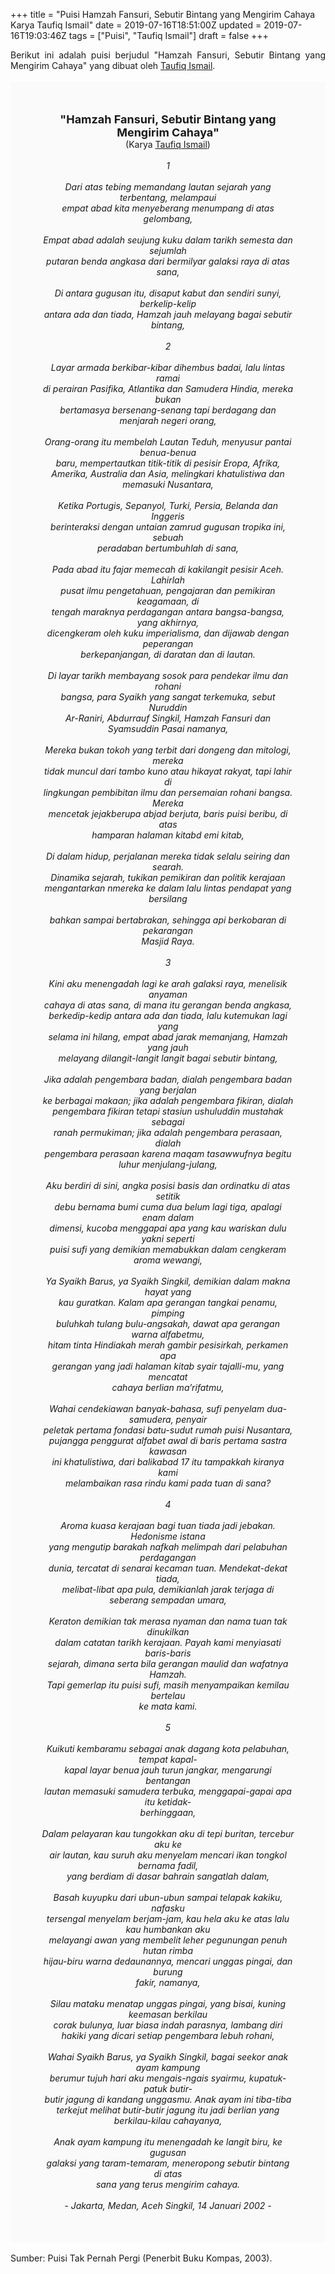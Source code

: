 +++
title = "Puisi Hamzah Fansuri, Sebutir Bintang yang Mengirim Cahaya Karya Taufiq Ismail"
date = 2019-07-16T18:51:00Z
updated = 2019-07-16T19:03:46Z
tags = ["Puisi", "Taufiq Ismail"]
draft = false
+++

<div dir="ltr" style="text-align: left;" trbidi="on"><div dir="ltr" style="text-align: left;" trbidi="on"><div style="text-align: justify;">Berikut ini adalah puisi berjudul "Hamzah Fansuri, Sebutir Bintang yang Mengirim Cahaya" yang dibuat oleh <a href="https://ensiklopedia.kemdikbud.go.id/sastra/artikel/Taufiq_Ismail" target="_blank">Taufiq Ismail</a>. </div><br /><div style="background: #FAFAFA; font-size: 14px; height: auto; margin: 0 auto; padding: 50px; text-align: center; width: auto;"><span style="font-size: 18px;"><b>"Hamzah Fansuri, Sebutir Bintang yang Mengirim Cahaya"</b></span><br />(Karya <a href="https://www.sekata.web.id/tags/taufiq-ismail" target="_blank">Taufiq Ismail</a>) <br /><br /><i>1<br /><br />Dari atas tebing memandang lautan sejarah yang terbentang, melampaui<br />empat abad kita menyeberang menumpang di atas gelombang,<br /><br />Empat abad adalah seujung kuku dalam tarikh semesta dan sejumlah<br />putaran benda angkasa dari bermilyar galaksi raya di atas sana,<br /><br />Di antara gugusan itu, disaput kabut dan sendiri sunyi, berkelip-kelip<br />antara ada dan tiada, Hamzah jauh melayang bagai sebutir bintang,<br /><br />2<br /><br />Layar armada berkibar-kibar dihembus badai, lalu lintas ramai<br />di perairan Pasifika, Atlantika dan Samudera Hindia, mereka bukan<br />bertamasya bersenang-senang tapi berdagang dan menjarah negeri orang,<br /><br />Orang-orang itu membelah Lautan Teduh, menyusur pantai benua-benua<br />baru, mempertautkan titik-titik di pesisir Eropa, Afrika,<br />Amerika, Australia dan Asia, melingkari khatulistiwa dan memasuki Nusantara,<br /><br />Ketika Portugis, Sepanyol, Turki, Persia, Belanda dan Inggeris<br />berinteraksi dengan untaian zamrud gugusan tropika ini, sebuah<br />peradaban bertumbuhlah di sana,<br /><br />Pada abad itu fajar memecah di kakilangit pesisir Aceh. Lahirlah<br />pusat ilmu pengetahuan, pengajaran dan pemikiran keagamaan, di<br />tengah maraknya perdagangan antara bangsa-bangsa, yang akhirnya,<br />dicengkeram oleh kuku imperialisma, dan dijawab dengan peperangan<br />berkepanjangan, di daratan dan di lautan.<br /><br />Di layar tarikh membayang sosok para pendekar ilmu dan rohani<br />bangsa, para Syaikh yang sangat terkemuka, sebut Nuruddin<br />Ar-Raniri, Abdurrauf Singkil, Hamzah Fansuri dan Syamsuddin Pasai namanya,<br /><br />Mereka bukan tokoh yang terbit dari dongeng dan mitologi, mereka<br />tidak muncul dari tambo kuno atau hikayat rakyat, tapi lahir di<br />lingkungan pembibitan ilmu dan persemaian rohani bangsa. Mereka<br />mencetak jejakberupa abjad berjuta, baris puisi beribu, di atas<br />hamparan halaman kitabd emi kitab,<br /><br />Di dalam hidup, perjalanan mereka tidak selalu seiring dan searah.<br />Dinamika sejarah, tukikan pemikiran dan politik kerajaan<br />mengantarkan nmereka ke dalam lalu lintas pendapat yang bersilang<br /><br />bahkan sampai bertabrakan, sehingga api berkobaran di pekarangan<br />Masjid Raya.<br /><br />3<br /><br />Kini aku menengadah lagi ke arah galaksi raya, menelisik anyaman<br />cahaya di atas sana, di mana itu gerangan benda angkasa,<br />berkedip-kedip antara ada dan tiada, lalu kutemukan lagi yang<br />selama ini hilang, empat abad jarak memanjang, Hamzah yang jauh<br />melayang dilangit-langit langit bagai sebutir bintang,<br /><br />Jika adalah pengembara badan, dialah pengembara badan yang berjalan<br />ke berbagai makaan; jika adalah pengembara fikiran, dialah<br />pengembara fikiran tetapi stasiun ushuluddin mustahak sebagai<br />ranah permukiman; jika adalah pengembara perasaan, dialah<br />pengembara perasaan karena maqam tasawwufnya begitu luhur menjulang-julang,<br /><br />Aku berdiri di sini, angka posisi basis dan ordinatku di atas setitik<br />debu bernama bumi cuma dua belum lagi tiga, apalagi enam dalam<br />dimensi, kucoba menggapai apa yang kau wariskan dulu yakni seperti<br />puisi sufi yang demikian memabukkan dalam cengkeram aroma wewangi,<br /><br />Ya Syaikh Barus, ya Syaikh Singkil, demikian dalam makna hayat yang<br />kau guratkan. Kalam apa gerangan tangkai penamu, pimping<br />buluhkah tulang bulu-angsakah, dawat apa gerangan warna alfabetmu,<br />hitam tinta Hindiakah merah gambir pesisirkah, perkamen apa<br />gerangan yang jadi halaman kitab syair tajalli-mu, yang mencatat<br />cahaya berlian ma’rifatmu,<br /><br />Wahai cendekiawan banyak-bahasa, sufi penyelam dua-samudera, penyair<br />peletak pertama fondasi batu-sudut rumah puisi Nusantara,<br />pujangga penggurat alfabet awal di baris pertama sastra kawasan<br />ini khatulistiwa, dari balikabad 17 itu tampakkah kiranya kami<br />melambaikan rasa rindu kami pada tuan di sana?<br /><br />4<br /><br />Aroma kuasa kerajaan bagi tuan tiada jadi jebakan. Hedonisme istana<br />yang mengutip barakah nafkah melimpah dari pelabuhan perdagangan<br />dunia, tercatat di senarai kecaman tuan. Mendekat-dekat tiada,<br />melibat-libat apa pula, demikianlah jarak terjaga di seberang sempadan umara,<br /><br />Keraton demikian tak merasa nyaman dan nama tuan tak dinukilkan<br />dalam catatan tarikh kerajaan. Payah kami menyiasati baris-baris<br />sejarah, dimana serta bila gerangan maulid dan wafatnya Hamzah.<br />Tapi gemerlap itu puisi sufi, masih menyampaikan kemilau bertelau<br />ke mata kami.<br /><br />5<br /><br />Kuikuti kembaramu sebagai anak dagang kota pelabuhan, tempat kapal-<br />kapal layar benua jauh turun jangkar, mengarungi bentangan<br />lautan memasuki samudera terbuka, menggapai-gapai apa itu ketidak-<br />berhinggaan,<br /><br />Dalam pelayaran kau tungokkan aku di tepi buritan, tercebur aku ke<br />air lautan, kau suruh aku menyelam mencari ikan tongkol bernama fadil,<br />yang berdiam di dasar bahrain sangatlah dalam,<br /><br />Basah kuyupku dari ubun-ubun sampai telapak kakiku, nafasku<br />tersengal menyelam berjam-jam, kau hela aku ke atas lalu kau humbankan aku<br />melayangi awan yang membelit leher pegunungan penuh hutan rimba<br />hijau-biru warna dedaunannya, mencari unggas pingai, dan burung<br />fakir, namanya,<br /><br />Silau mataku menatap unggas pingai, yang bisai, kuning keemasan berkilau<br />corak bulunya, luar biasa indah parasnya, lambang diri<br />hakiki yang dicari setiap pengembara lebuh rohani,<br /><br />Wahai Syaikh Barus, ya Syaikh Singkil, bagai seekor anak ayam kampung<br />berumur tujuh hari aku mengais-ngais syairmu, kupatuk-patuk butir-<br />butir jagung di kandang unggasmu. Anak ayam ini tiba-tiba<br />terkejut melihat butir-butir jagung itu jadi berlian yang<br />berkilau-kilau cahayanya,<br /><br />Anak ayam kampung itu menengadah ke langit biru, ke gugusan<br />galaksi yang taram-temaram, meneropong sebutir bintang di atas<br />sana yang terus mengirim cahaya.<br /><br />- Jakarta, Medan, Aceh Singkil, 14 Januari 2002 -</i> </div></div><br /><div style="text-align: justify;">Sumber: Puisi Tak Pernah Pergi (Penerbit Buku Kompas, 2003).</div></div>
